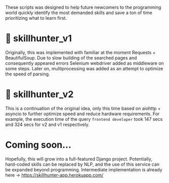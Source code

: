 These scripts was designed to help future newcomers to the programming world quickly identify the most demanded skills and save a ton of time prioritizing what to learn first.

# 🐌 skillhunter_v1
Originally, this was implemented with familiar at the moment Requests + BeautifulSoup.
Due to slow building of the searched pages and consequently appeared errors Selenium webdriver added as middleware on some steps.
Later on, multiprocessing was added as an attempt to optimize the speed of parsing.

# 🚀 skillhunter_v2
This is a continuation of the original idea, only this time based on aiohttp + asyncio to further optimize speed and reduce hardware requirements. For example, the execution time of the query `frontend developer` took 147 secs and 324 secs for v2 and v1 respectively.

# Coming soon...
Hopefully, this will grow into a full-featured Django project. Potentially, hard-coded skills can be replaced by NLP, and the use of this service can be expanded beyond programming. Intermediate implementation is already here -> https://skillhunter-app.herokuapp.com/

